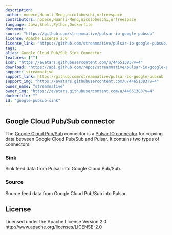 ```yaml
---
description: 
author: nodece,Huanli-Meng,nicoloboschi,urfreespace
contributors: nodece,Huanli-Meng,nicoloboschi,urfreespace
language: Java,Shell,Python,Dockerfile
document:
source: "https://github.com/streamnative/pulsar-io-google-pubsub"
license: Apache License 2.0
license_link: "https://github.com/streamnative/pulsar-io-google-pubsub/blob/master/LICENSE"
tags: 
alias: Google Cloud Pub/Sub Sink Connector
features: [""]
icon: "https://avatars.githubusercontent.com/u/44651383?v=4"
download: "https://api.github.com/repos/streamnative/pulsar-io-google-pubsub/tarball/refs/tags/v2.9.2.16"
support: streamnative
support_link: https://github.com/streamnative/pulsar-io-google-pubsub
support_img: "https://avatars.githubusercontent.com/u/44651383?v=4"
owner_name: "streamnative"
owner_img: "https://avatars.githubusercontent.com/u/44651383?v=4"
dockerfile: ""
id: "google-pubsub-sink"
---
```


## Google Cloud Pub/Sub connector

The [Google Cloud Pub/Sub](https://cloud.google.com/pubsub) connector is a [Pulsar IO connector](http://pulsar.apache.org/docs/en/next/io-overview/) for copying data between Google Cloud Pub/Sub and Pulsar. It contains two types of connectors:

### Sink

Sink feed data from Pulsar into Google Cloud Pub/Sub.

### Source

Source feed data from Google Cloud Pub/Sub into Pulsar.

## License

Licensed under the Apache License Version 2.0: http://www.apache.org/licenses/LICENSE-2.0


